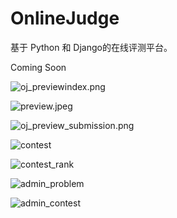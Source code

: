 # OnlineJudge

基于 Python 和 Django的在线评测平台。

Coming Soon

![oj_previewindex.png][1]

![preview.jpeg][2]

![oj_preview_submission.png][3]

![contest][4]

![contest_rank][5]

![admin_problem][6]

![admin_contest][7]

[1]: https://dn-virusdefender-blog-cdn.qbox.me/oj_previewindex.png
[2]: https://dn-virusdefender-blog-cdn.qbox.me/preview.png
[3]: https://dn-virusdefender-blog-cdn.qbox.me/oj_previewsubmission.png
[4]: https://dn-virusdefender-blog-cdn.qbox.me/oj_previewcontest.png
[5]: https://dn-virusdefender-blog-cdn.qbox.me/oj_previewcontest.png
[6]: https://dn-virusdefender-blog-cdn.qbox.me/oj_previewadmin_problem.png
[7]: https://dn-virusdefender-blog-cdn.qbox.me/oj_previewadmin_contest.png
